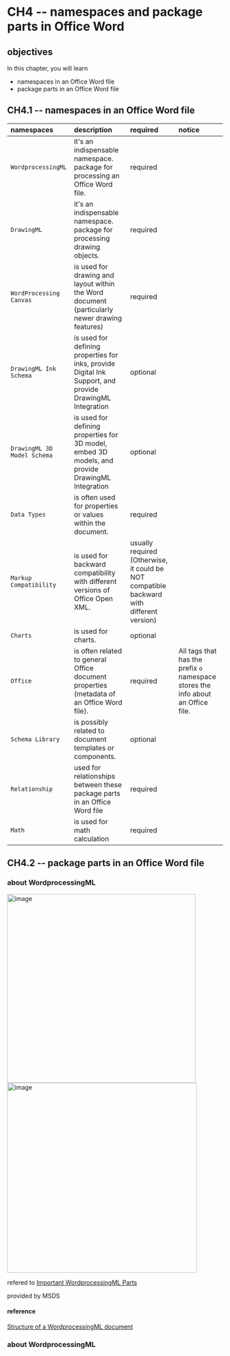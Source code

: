 # CH4 -- namespaces and package parts in Office Word
## objectives
In this chapter, you will learn

+ namespaces in an Office Word file
+ package parts in an Office Word file

## CH4.1 -- namespaces in an Office Word file
| namespaces | description | required | notice |
| :-- | :-- | :-- | :-- |
| `WordprocessingML` | it's an indispensable namespace. package for processing an Office Word file. | required | |
| `DrawingML` | it's an indispensable namespace. package for processing drawing objects. | required | |
| `WordProcessing Canvas`| is used for drawing and layout within the Word document (particularly newer drawing features) | required | |
| `DrawingML Ink Schema` | is used for defining properties for inks, provide Digital Ink Support, and provide DrawingML Integration | optional | |
| `DrawingML 3D Model Schema` | is used for defining properties for 3D model, embed 3D models, and provide DrawingML Integration | optional | |
| `Data Types` | is often used for properties or values within the document. | required | |
| `Markup Compatibility` | is used for backward compatibility with different versions of Office Open XML. | usually required (Otherwise, it could be NOT compatible backward with different version) | |
| `Charts` | is used for charts. | optional | | 
| `Office` | is often related to general Office document properties (metadata of an Office Word file). | required | All tags that has the prefix `o` namespace stores the info about an Office file. |
| `Schema Library` | is possibly related to document templates or components. | optional | |
| `Relationship` | used for relationships between these package parts in an Office Word file | required | |
| `Math` | is used for math calculation | required | |

## CH4.2 -- package parts in an Office Word file
### about WordprocessingML
<img width="440" alt="image" src="https://github.com/user-attachments/assets/0bd0c0be-44a5-4803-8590-8f37f7fd98f0" />

<img width="443" alt="image" src="https://github.com/user-attachments/assets/01582c76-2155-43b0-b695-6779a122909c" />

refered to [Important WordprocessingML Parts](https://learn.microsoft.com/en-us/office/open-xml/word/structure-of-a-wordprocessingml-document?tabs=cs#important-wordprocessingml-parts)

provided by MSDS

#### reference
[Structure of a WordprocessingML document](https://learn.microsoft.com/en-us/office/open-xml/word/structure-of-a-wordprocessingml-document?tabs=cs#important-wordprocessingml-parts)

### about WordprocessingML
